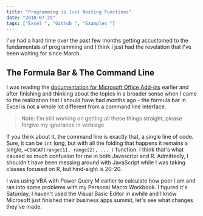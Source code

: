 ```yaml
---
title: "Programming is Just Nesting Functions"
date: "2018-07-29"
tags: ["Excel ", "Github ", "Examples "]
---
```


I've had a hard time over the past few months getting accustomed to the fundamentals of programming and I think I just had the revelation that I've been waiting for since March.

## The Formula Bar & The Command Line

I was reading the [documentation for Microsoft Office Add-ins]("https://docs.microsoft.com/en-us/office/dev/add-ins") earlier and after finishing and thinking about the topics in a broader sense when I came to the realization that I should have had months ago - the formula bar in Excel is not a whole lot different from a command line interface.

> Note: I'm still working on getting all these things straight, please forgive my ignorance in verbiage

If you think about it, the command line is exactly that, a single line of code. Sure, it can be `int` long, but with all the folding that happens it remains a single, `=CONCAT(range[1], range[2], ... )` function. I think that's what caused so much confusion for me in both Javascript and R. Admittedly, I shouldn't have been messing around with JavaScript while I was taking classes focused on R, but hind-sight is 20-20.

I was using VBA with Power Query M earlier to calculate how poor I am and ran into some problems with my Personal Macro Workbook. I figured it's Saturday, I haven't used the Visual Basic Editor in awhile and I know Microsoft just finished their business apps summit, let's see what changes they've made.

<!--

 -->
